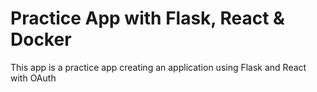 # Practice App with Flask, React & Docker

This app is a practice app creating an application using Flask and React with OAuth

